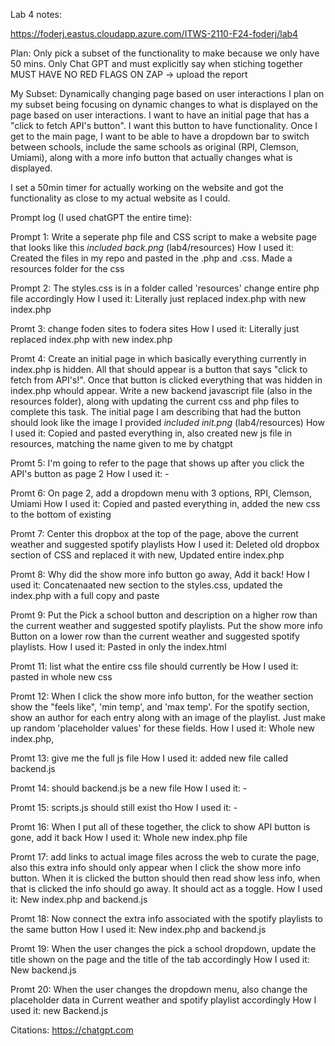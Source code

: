 Lab 4 notes: 

https://foderj.eastus.cloudapp.azure.com/ITWS-2110-F24-foderj/lab4



Plan: 
   Only pick a subset of the functionality to make because we only have 50 mins. 
   Only Chat GPT and must explicitly say when stiching together 
   MUST HAVE NO RED FLAGS ON ZAP -> upload the report 


My Subset: Dynamically changing page based on user interactions
   I plan on my subset being focusing on dynamic changes to what is displayed on the page based on user interactions. I want to have an initial page that has a "click to fetch API's button". I want this button to have functionality. Once I get to the main page, I want to be able to have a dropdown bar to switch between schools, include the same schools as original (RPI, Clemson, Umiami), along with a more info button that actually changes what is displayed. 
   
   I set a 50min timer for actually working on the website and got the functionality as close to my actual website as I could. 

Prompt log (I used chatGPT the entire time): 

Prompt 1: Write a seperate php file and CSS script to make a website page that looks like this
   *included back.png* (lab4/resources) 
How I used it: Created the files in my repo and pasted in the .php and .css. Made a resources folder for the css

Prompt 2: The styles.css is in a folder called 'resources' change entire php file accordingly
How I used it: Literally just replaced index.php with new index.php
 
Promt 3: change foden sites to fodera sites
How I used it: Literally just replaced index.php with new index.php

Promt 4: Create an initial page in which basically everything currently in index.php is hidden. All that should appear is a button that says  "click to fetch from API's!". Once that button is clicked everything that was hidden in index.php whould appear. Write a new backend javascript file (also in the resources folder), along with updating the current css and php files to complete this task. The initial page I am describing that had the button should look like the image I provided
   *included init.png* (lab4/resources) 
How I used it: Copied and pasted everything in, also created new js file in resources, matching the name given to me by chatgpt 

Promt 5: I'm going to refer to the page that shows up after you click the API's button as page 2
How I used it: -

Promt 6: On page 2, add a dropdown menu with 3 options, RPI, Clemson, Umiami
How I used it: Copied and pasted everything in, added the new css to the bottom of existing 

Promt 7: Center this dropbox at the top of the page, above the current weather and suggested spotify playlists
How I used it: Deleted old dropbox section of CSS and replaced it with new, Updated entire index.php

Promt 8: Why did the show more info button go away, Add it back!
How I used it: Concatenaated new section to the styles.css, updated the index.php with a full copy and paste

Promt 9: Put the Pick a school button and description on a higher row than the current weather and suggested spotify playlists. Put the show more info Button on a lower row than the current weather and suggested spotify playlists. 
How I used it: Pasted in only the index.html 

Promt 11: list what the entire css file should currently be
How I used it: pasted in whole new css 

Promt 12: When I click the show more info button, for the weather section show the "feels like", 'min temp', and 'max temp'. For the spotify section, show an author for each entry along with an image of the playlist. Just make up random 'placeholder values' for these fields. 
How I used it: Whole new index.php, 

Promt 13: give me the full js file 
How I used it: added new file called backend.js

Promt 14: should backend.js be a new file 
How I used it: - 

Promt 15: scripts.js should still exist tho
How I used it: - 

Promt 16: When I put all of these together, the click to show API button is gone, add it back
How I used it: Whole new index.php file 

Promt 17: add links to actual image files across the web to curate the page, also this extra info should only appear when I click the show more info button. When it is clicked the button should then read show less info, when that is clicked the info should go away. It should act as a toggle. 
How I used it: New index.php and backend.js 

Promt 18: Now connect the extra info associated with the spotify playlists to the same button 
How I used it: New index.php and backend.js 

Promt 19: When the user changes the pick a school dropdown, update the title shown on the page and the title of the tab accordingly 
How I used it: New backend.js

Promt 20: When the user changes the dropdown menu, also change the placeholder data in Current weather and spotify playlist accordingly
How I used it: new Backend.js



Citations:
   https://chatgpt.com

